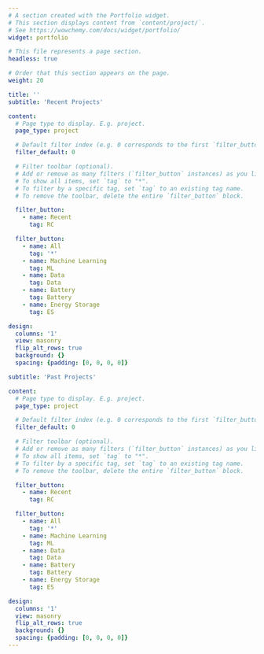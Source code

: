 ```yaml
---
# A section created with the Portfolio widget.
# This section displays content from `content/project/`.
# See https://wowchemy.com/docs/widget/portfolio/
widget: portfolio

# This file represents a page section.
headless: true

# Order that this section appears on the page.
weight: 20

title: ''
subtitle: 'Recent Projects'

content:
  # Page type to display. E.g. project.
  page_type: project

  # Default filter index (e.g. 0 corresponds to the first `filter_button` instance below).
  filter_default: 0

  # Filter toolbar (optional).
  # Add or remove as many filters (`filter_button` instances) as you like.
  # To show all items, set `tag` to "*".
  # To filter by a specific tag, set `tag` to an existing tag name.
  # To remove the toolbar, delete the entire `filter_button` block.

  filter_button:
    - name: Recent
      tag: RC

  filter_button:
    - name: All
      tag: '*'
    - name: Machine Learning
      tag: ML
    - name: Data
      tag: Data
    - name: Battery
      tag: Battery
    - name: Energy Storage
      tag: ES

design:
  columns: '1'
  view: masonry
  flip_alt_rows: true
  background: {}
  spacing: {padding: [0, 0, 0, 0]}

subtitle: 'Past Projects'

content:
  # Page type to display. E.g. project.
  page_type: project

  # Default filter index (e.g. 0 corresponds to the first `filter_button` instance below).
  filter_default: 0

  # Filter toolbar (optional).
  # Add or remove as many filters (`filter_button` instances) as you like.
  # To show all items, set `tag` to "*".
  # To filter by a specific tag, set `tag` to an existing tag name.
  # To remove the toolbar, delete the entire `filter_button` block.

  filter_button:
    - name: Recent
      tag: RC

  filter_button:
    - name: All
      tag: '*'
    - name: Machine Learning
      tag: ML
    - name: Data
      tag: Data
    - name: Battery
      tag: Battery
    - name: Energy Storage
      tag: ES

design:
  columns: '1'
  view: masonry
  flip_alt_rows: true
  background: {}
  spacing: {padding: [0, 0, 0, 0]}
---
```

